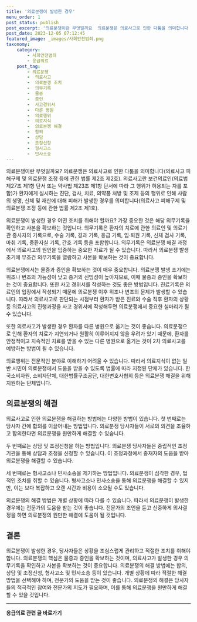```yaml
---
title: '의료분쟁이 발생한 경우'
menu_order: 1
post_status: publish
post_excerpt: '의료분쟁이란 무엇일까요  의료분쟁은 의료사고로 인한 다툼을 의미합니다 의료사고 피해구제 및 의료분쟁 조정 등에 관한 법률 제2조 제2호 . 의료사고란 보건의료인 의료법 제27조 제1항 단서 또는 약사법 제23조 제1항 단서에 따라 그 행위가 허용되는 자를 포함 가 환자에게 실시하는 진단, 검사, 치료, 의약품 처방 및 조제 등의 행위로 인해 사람의 생명, 신체 및 재산에 대해 피해가 발생한 경우를 의미합니다 의료사고 피해구제 및 의료분쟁 조정 등에 관한 법률 제2조 제1호 .'
post_date: 2023-12-05 07:12:45
featured_image: _images/사회안전범죄.png
taxonomy:
    category:
        - 사회안전범죄
        - 응급의료
    post_tag:
        - 의료분쟁
        -  의료사고
        -  의료분쟁 조치
        -  의무기록
        -  물증
        -  증인
        -  사고경위서
        -  다른 병원
        -  의료행위
        -  의료지식
        -  의료분쟁 해결
        -  합의
        -  상담
        -  조정신청
        -  형사고소
        -  민사소송
---
```



의료분쟁이란 무엇일까요? 의료분쟁은 의료사고로 인한 다툼을 의미합니다(의료사고 피해구제 및 의료분쟁 조정 등에 관한 법률 제2조 제2호). 의료사고란 보건의료인(의료법 제27조 제1항 단서 또는 약사법 제23조 제1항 단서에 따라 그 행위가 허용되는 자를 포함)가 환자에게 실시하는 진단, 검사, 치료, 의약품 처방 및 조제 등의 행위로 인해 사람의 생명, 신체 및 재산에 대해 피해가 발생한 경우를 의미합니다(의료사고 피해구제 및 의료분쟁 조정 등에 관한 법률 제2조 제1호).

의료분쟁이 발생한 경우 어떤 조치를 취해야 할까요? 가장 중요한 것은 해당 의무기록을 확인하고 사본을 확보하는 것입니다. 의무기록은 환자의 치료에 관한 의료인 및 의료기관 종사자의 기록으로, 수술 기록, 경과 기록, 응급 기록, 입·퇴원 기록, 신체 검사 기록, 마취 기록, 중환자실 기록, 간호 기록 등을 포함합니다. 의무기록은 의료분쟁 해결 과정에서 의료사고의 원인을 입증하는 중요한 자료가 될 수 있습니다. 따라서 의료분쟁 발생 초기에 무조건 의무기록을 열람하고 사본을 확보하는 것이 중요합니다.

의료분쟁에서는 물증과 증인을 확보하는 것이 매우 중요합니다. 의료분쟁 발생 초기에는 위조나 변조의 가능성이 낮고 증거의 신빙성이 높아지므로, 이때 물증과 증인을 확보하는 것이 중요합니다. 또한 사고 경위서를 작성하는 것도 좋은 방법입니다. 진료기록은 의료인의 입장에서 작성되기 때문에 의료분쟁 이후 위조나 변조의 문제가 발생할 수 있습니다. 따라서 의료사고로 판단되는 시점부터 환자가 받은 진료와 수술 직후 환자의 상황 등 의료사고의 진행과정을 사고 경위서에 작성해두면 의료분쟁에서 중요한 실마리가 될 수 있습니다.

또한 의료사고가 발생한 경우 환자를 다른 병원으로 옮기는 것이 좋습니다. 의료분쟁으로 인해 환자의 치료가 지연되거나 원활히 이루어지지 않을 우려가 있기 때문에, 환자를 안정적이고 지속적인 치료를 받을 수 있는 다른 병원으로 옮기는 것이 2차 의료사고를 예방하는 방법이 될 수 있습니다.

의료행위는 전문적인 분야로 이해하기 어려울 수 있습니다. 따라서 의료지식이 없는 일반 시민이 의료분쟁에서 도움을 받을 수 있도록 법률에 따라 지정된 단체가 있습니다. 한국소비자원, 소비자단체, 대한법률구조공단, 대한변호사협회 등은 의료분쟁 해결을 위해 지원하는 단체입니다.

## 의료분쟁의 해결

의료사고로 인한 의료분쟁을 해결하는 방법에는 다양한 방법이 있습니다. 첫 번째로는 당사자 간에 합의를 이끌어내는 방법입니다. 의료분쟁 당사자들이 서로의 의견을 조율하고 합의한다면 의료분쟁을 원만하게 해결할 수 있습니다.

두 번째로는 상담 및 조정신청을 하는 방법입니다. 의료분쟁 당사자들은 중립적인 조정기관을 통해 상담과 조정을 신청할 수 있습니다. 이 조정과정에서 중재자의 도움을 받아 의료분쟁을 해결할 수 있습니다.

세 번째로는 형사고소나 민사소송을 제기하는 방법입니다. 의료분쟁이 심각한 경우, 법적인 조치를 취할 수 있습니다. 형사고소나 민사소송을 통해 의료분쟁을 해결할 수 있지만, 이는 보다 복잡하고 오랜 시간과 비용이 소요될 수도 있습니다.

의료분쟁의 해결 방법은 개별 상황에 따라 다를 수 있습니다. 따라서 의료분쟁이 발생한 경우에는 전문가의 도움을 받는 것이 좋습니다. 전문가의 조언을 듣고 신중하게 의사결정을 하면 의료분쟁의 원만한 해결에 도움이 될 것입니다.

## 결론

의료분쟁이 발생한 경우, 당사자들은 상황을 조심스럽게 관리하고 적절한 조치를 취해야 합니다. 의료분쟁의 핵심은 물증과 증인을 확보하는 것이며, 의료사고가 발생한 경우 의무기록을 확인하고 사본을 확보하는 것이 중요합니다. 의료분쟁의 해결 방법에는 합의, 상담 및 조정신청, 형사고소 및 민사소송 등이 있습니다. 개별 상황에 따라 적절한 해결 방법을 선택해야 하며, 전문가의 도움을 받는 것이 좋습니다. 의료분쟁의 해결은 당사자들의 적극적인 참여와 전문가의 지도가 필요하며, 이를 통해 의료분쟁을 원만하게 해결할 수 있을 것입니다.
<!-- wp:separator -->
<hr class="wp-block-separator has-alpha-channel-opacity"/>
<!-- /wp:separator -->

<!-- wp:group {"backgroundColor":"base","layout":{"type":"constrained"}} -->
<div class="wp-block-group has-base-background-color has-background"><!-- wp:paragraph {"align":"center","fontSize":"medium"} -->
<p class="has-text-align-center has-large-font-size"><strong>응급의료 관련 글 바로가기</strong></p>
<!-- /wp:paragraph -->


<!-- wp:latest-posts
{"categories":[{"id":30822,"count":19,"description":"","link":"https://uknowlaw.com/category/%ec%9d%91%ea%b8%89%ec%9d%98%eb%a3%8c/","name":"응급의료","slug":"응급의료","taxonomy":"category","parent":0,"meta":[],"_links":{"self":[{"href":"https://uknowlaw.com/wp-json/wp/v2/categories/30822"}],"collection":[{"href":"https://uknowlaw.com/wp-json/wp/v2/categories"}],"about":[{"href":"https://uknowlaw.com/wp-json/wp/v2/taxonomies/category"}],"wp:post_type":[{"href":"https://uknowlaw.com/wp-json/wp/v2/posts?categories=30822"}],"curies":[{"name":"wp","href":"https://api.w.org/{rel}","templated":true}]}}],"postsToShow":100,"excerptLength":28,"postLayout":"grid","columns":2,"featuredImageAlign":"left","featuredImageSizeSlug":"large","fontSize":"small"} /--></div>
<!-- /wp:group -->